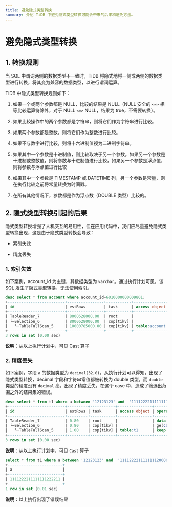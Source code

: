 ```yaml
---
title: 避免隐式类型转换
summary: 介绍 TiDB 中避免隐式类型转换可能会带来的后果和避免方法。
---
```


# 避免隐式类型转换

## 1. 转换规则

当 SQL 中谓词两侧的数据类型不一致时，TiDB 将隐式地将一侧或两侧的数据类型进行转换，将其变为兼容的数据类型，以进行谓词运算。

TiDB 中隐式类型转换规则如下：

1. 如果一个或两个参数都是 NULL，比较的结果是 NULL（NULL 安全的 `<=>` 相等比较运算符除外，对于 NULL `<=>` NULL，结果为 true，不需要转换）。

2. 如果比较操作中的两个参数都是字符串，则将它们作为字符串进行比较。

3. 如果两个参数都是整数，则将它们作为整数进行比较。

4. 如果不与数字进行比较，则将十六进制值视为二进制字符串。

5. 如果其中一个参数是十进制值，则比较取决于另一个参数。如果另一个参数是十进制或整数值，则将参数与十进制值进行比较，如果另一个参数是浮点值，则将参数与浮点值进行比较

6. 如果其中一个参数是 TIMESTAMP 或 DATETIME 列，另一个参数是常量，则在执行比较之前将常量转换为时间戳。

7. 在所有其他情况下，参数都是作为浮点数（DOUBLE 类型）比较的。

## 2. 隐式类型转换引起的后果

隐式类型转换增强了人机交互的易用性，但在应用代码中，我们应尽量避免隐式类型转换出现，这是由于隐式类型转换会导致：

- 索引失效

- 精度丢失

### 1. 索引失效

如下案例，account_id 为主键，其数据类型为 `varchar`。通过执行计划可见，该 SQL 发生了隐式类型转换，无法使用索引。

```sql
desc select * from account where account_id=6010000000009801;
+-------------------------+----------------+-----------+---------------+------------------------------------------------------------+
| id                      | estRows        | task      | access object | operator info                                              |
+-------------------------+----------------+-----------+---------------+------------------------------------------------------------+
| TableReader_7           | 8000628000.00  | root      |               | data:Selection_6                                           |
| └─Selection_6           | 8000628000.00  | cop[tikv] |               | eq(cast(findpt.account.account_id), 6.010000000009801e+15) |
|   └─TableFullScan_5     | 10000785000.00 | cop[tikv] | table:account | keep order:false                                           |
+-------------------------+----------------+-----------+---------------+------------------------------------------------------------+
3 rows in set (0.00 sec)
```

**说明**：从以上执行计划中，可见 Cast 算子

### 2. 精度丢失

如下案例，字段 a 的数据类型为 `decimal(32,0)`，从执行计划可以得知，出现了隐式类型转换，decimal 字段和字符串常值都被转换为 double 类型，而 `double` 类型的精度没有 `decimal` 高，出现了精度丢失，在这个 case 中，造成了筛选出范围之外的结果集的错误。

```sql
desc select * from t1 where a between '12123123' and  '1111222211111111200000';
+-------------------------+---------+-----------+---------------+-------------------------------------------------------------------------------------+
| id                      | estRows | task      | access object | operator info                                                                       |
+-------------------------+---------+-----------+---------------+-------------------------------------------------------------------------------------+
| TableReader_7           | 0.80    | root      |               | data:Selection_6                                                                    |
| └─Selection_6           | 0.80    | cop[tikv] |               | ge(cast(findpt.t1.a), 1.2123123e+07), le(cast(findpt.t1.a), 1.1112222111111112e+21) |
|   └─TableFullScan_5     | 1.00    | cop[tikv] | table:t1      | keep order:false, stats:pseudo                                                      |
+-------------------------+---------+-----------+---------------+-------------------------------------------------------------------------------------+
3 rows in set (0.00 sec)
```

**说明**：从以上执行计划中，可见 `Cast` 算子

```sql
select * from t1 where a between '12123123' and  '1111222211111111200000';
+------------------------+
| a                      |
+------------------------+
| 1111222211111111222211 |
+------------------------+
1 row in set (0.01 sec)

```

**说明**：以上执行出现了错误结果
